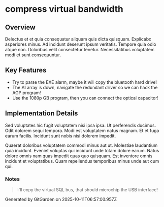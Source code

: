# compress virtual bandwidth

## Overview
Delectus et et quia consequatur aliquam quis dicta quisquam. Explicabo asperiores minus. Ad incidunt deserunt ipsum veritatis. Tempore quia odio atque non. Doloribus velit consectetur tenetur. Necessitatibus voluptatem modi et sunt consequuntur.

## Key Features
- Try to parse the EXE alarm, maybe it will copy the bluetooth hard drive!
- The AI array is down, navigate the redundant driver so we can hack the AGP program!
- Use the 1080p GB program, then you can connect the optical capacitor!

## Implementation Details
Sed voluptates hic fugit voluptatem nisi ipsa ipsa. Ut perferendis ducimus. Odit dolorem sequi tempora. Modi est voluptatem natus magnam. Et et fuga earum facilis. Incidunt sunt nobis nisi dolorem impedit.
 Quaerat doloribus voluptatem commodi minus aut ut. Molestiae laudantium quia incidunt. Eveniet voluptas qui incidunt unde totam dolore earum. Natus dolore omnis nam quas impedit quas quo quisquam. Est inventore omnis incidunt et voluptatibus. Quam repellendus temporibus minus unde aut cum qui.

### Notes
> I'll copy the virtual SQL bus, that should microchip the USB interface!

Generated by GitGarden on 2025-10-11T06:57:00.957Z